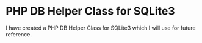 # PHP DB Helper Class for SQLite3
I have created a PHP DB Helper Class for SQLite3 which I will use for future reference.